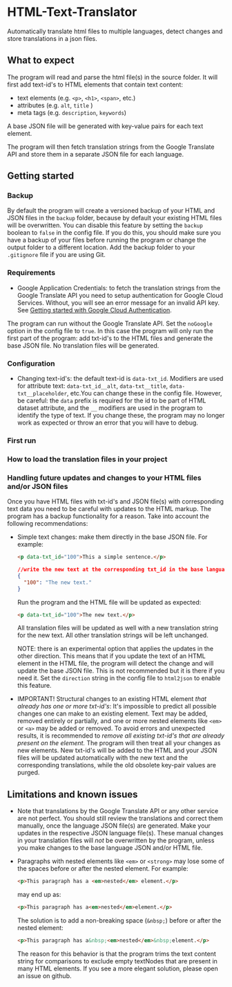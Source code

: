 # HTML-Text-Translator

Automatically translate html files to multiple languages, detect changes and store translations in a json files.

## What to expect

The program will read and parse the html file(s) in the source folder. It will first add text-id's to HTML elements that contain text content:

- text elements (e.g. `<p>`, `<h1>`, `<span>`, etc.)
- attributes (e.g. `alt`, `title` )
- meta tags (e.g. `description`, `keywords`)

A base JSON file will be generated with key-value pairs for each text element.

The program will then fetch translation strings from the Google Translate API and store them in a separate JSON file for each language.

## Getting started

### Backup

By default the program will create a versioned backup of your HTML and JSON files in the `backup` folder, because by default your existing HTML files will be overwritten. You can disable this feature by setting the `backup` boolean to `false` in the config file. If you do this, you should make sure you have a backup of your files before running the program or change the output folder to a different location.
Add the backup folder to your `.gitignore` file if you are using Git.

### Requirements

- Google Application Credentials: to fetch the translation strings from the Google Translate API you need to setup authentication for Google Cloud Services. Without, you will see an error message for an invalid API key. See [Getting started with Google Cloud Authentication](https://cloud.google.com/docs/authentication/getting-started).

The program can run without the Google Translate API. Set the `noGoogle` option in the config file to `true`. In this case the program will only run the first part of the program: add txt-id's to the HTML files and generate the base JSON file. No translation files will be generated.

### Configuration

- Changing text-id's: the default text-id is `data-txt_id`. Modifiers are used for attribute text: `data-txt_id__alt`, `data-txt__title`, `data-txt__placeholder`, etc.You can change these in the config file. However, be careful: the `data` prefix is required for the id to be part of HTML dataset attribute, and the `__` modifiers are used in the program to identify the type of text. If you change these, the program may no longer work as expected or throw an error that you will have to debug.

### First run

### How to load the translation files in your project

### Handling future updates and changes to your HTML files and/or JSON files

Once you have HTML files with txt-id's and JSON file(s) with corresponding text data you need to be careful with updates to the HTML markup. The program has a backup functionality for a reason. Take into account the following recommendations:

- Simple text changes: make them directly in the base JSON file. For example:

  ```html
  <p data-txt_id="100">This a simple sentence.</p>
  ```

  ```json
  //write the new text at the corresponding txt_id in the base language JSON file
  {
    "100": "The new text."
  }
  ```

  Run the program and the HTML file will be updated as expected:

  ```html
  <p data-txt_id="100">The new text.</p>
  ```

  All translation files will be updated as well with a new translation string for the new text. All other translation strings will be left unchanged.

  NOTE: there is an experimental option that applies the updates in the other direction. This means that if you update the text of an HTML element in the HTML file, the program will detect the change and will update the base JSON file. This is not recommended but it is there if you need it. Set the `direction` string in the config file to `html2json` to enable this feature.

- IMPORTANT! Structural changes to an existing HTML element <em>that already has one or more txt-id's</em>: It's impossible to predict all possible changes one can make to an existing element. Text may be added, removed entirely or partially, and one or more nested elements like `<em>` or `<a>` may be added or removed. To avoid errors and unexpected results, it is recommended to <em>remove all existing txt-id's that are already present on the element.</em> The program will then treat all your changes as new elements. New txt-id's will be added to the HTML and your JSON files will be updated automatically with the new text and the corresponding translations, while the old obsolete key-pair values are purged.

## Limitations and known issues

- Note that translations by the Google Translate API or any other service are not perfect. You should still review the translations and correct them manually, once the language JSON file(s) are generated. Make your updates in the respective JSON language file(s). These manual changes in your translation files will <em>not</em> be overwritten by the program, unless you make changes to the base language JSON and/or HTML file.
- Paragraphs with nested elements like `<em>` or `<strong>` may lose some of the spaces before or after the nested element. For example:

  ```html
  <p>This paragraph has a <em>nested</em> element.</p>
  ```

  may end up as:

  ```html
  <p>This paragraph has a<em>nested</em>element.</p>
  ```

  The solution is to add a non-breaking space (`&nbsp;`) before or after the nested element:

  ```html
  <p>This paragraph has a&nbsp;<em>nested</em>&nbsp;element.</p>
  ```

  The reason for this behavior is that the program trims the text content string for comparisons to exclude empty textNodes that are present in many HTML elements. If you see a more elegant solution, please open an issue on github.
